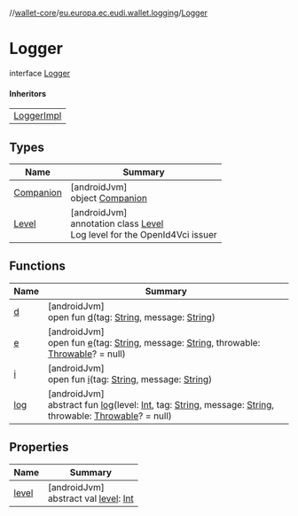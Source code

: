 //[wallet-core](../../../index.md)/[eu.europa.ec.eudi.wallet.logging](../index.md)/[Logger](index.md)

# Logger

interface [Logger](index.md)

#### Inheritors

|                                        |
|----------------------------------------|
| [LoggerImpl](../-logger-impl/index.md) |

## Types

| Name                             | Summary                                                                                          |
|----------------------------------|--------------------------------------------------------------------------------------------------|
| [Companion](-companion/index.md) | [androidJvm]<br>object [Companion](-companion/index.md)                                          |
| [Level](-level/index.md)         | [androidJvm]<br>annotation class [Level](-level/index.md)<br>Log level for the OpenId4Vci issuer |

## Functions

| Name          | Summary                                                                                                                                                                                                                                                                                                                                                                                                                    |
|---------------|----------------------------------------------------------------------------------------------------------------------------------------------------------------------------------------------------------------------------------------------------------------------------------------------------------------------------------------------------------------------------------------------------------------------------|
| [d](d.md)     | [androidJvm]<br>open fun [d](d.md)(tag: [String](https://kotlinlang.org/api/latest/jvm/stdlib/kotlin/-string/index.html), message: [String](https://kotlinlang.org/api/latest/jvm/stdlib/kotlin/-string/index.html))                                                                                                                                                                                                       |
| [e](e.md)     | [androidJvm]<br>open fun [e](e.md)(tag: [String](https://kotlinlang.org/api/latest/jvm/stdlib/kotlin/-string/index.html), message: [String](https://kotlinlang.org/api/latest/jvm/stdlib/kotlin/-string/index.html), throwable: [Throwable](https://kotlinlang.org/api/latest/jvm/stdlib/kotlin/-throwable/index.html)? = null)                                                                                            |
| [i](i.md)     | [androidJvm]<br>open fun [i](i.md)(tag: [String](https://kotlinlang.org/api/latest/jvm/stdlib/kotlin/-string/index.html), message: [String](https://kotlinlang.org/api/latest/jvm/stdlib/kotlin/-string/index.html))                                                                                                                                                                                                       |
| [log](log.md) | [androidJvm]<br>abstract fun [log](log.md)(level: [Int](https://kotlinlang.org/api/latest/jvm/stdlib/kotlin/-int/index.html), tag: [String](https://kotlinlang.org/api/latest/jvm/stdlib/kotlin/-string/index.html), message: [String](https://kotlinlang.org/api/latest/jvm/stdlib/kotlin/-string/index.html), throwable: [Throwable](https://kotlinlang.org/api/latest/jvm/stdlib/kotlin/-throwable/index.html)? = null) |

## Properties

| Name              | Summary                                                                                                                    |
|-------------------|----------------------------------------------------------------------------------------------------------------------------|
| [level](level.md) | [androidJvm]<br>abstract val [level](level.md): [Int](https://kotlinlang.org/api/latest/jvm/stdlib/kotlin/-int/index.html) |
